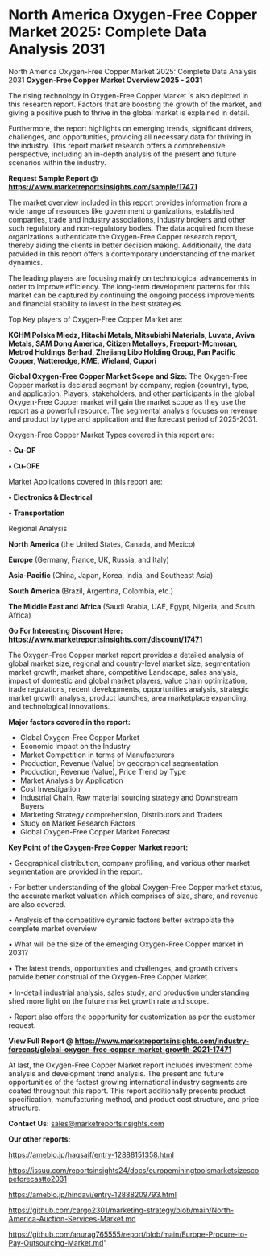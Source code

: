 # North America Oxygen-Free Copper Market 2025: Complete Data Analysis 2031
North America Oxygen-Free Copper Market 2025: Complete Data Analysis 2031
<Strong> Oxygen-Free Copper Market Overview 2025 - 2031</strong>

The rising technology in Oxygen-Free Copper Market is also depicted in this research report. Factors that are boosting the growth of the market, and giving a positive push to thrive in the global market is explained in detail.

Furthermore, the report highlights on emerging trends, significant drivers, challenges, and opportunities, providing all necessary data for thriving in the industry. This report market research offers a comprehensive perspective, including an in-depth analysis of the present and future scenarios within the industry.

<strong>Request Sample Report @ <a href=https://www.marketreportsinsights.com/sample/17471>https://www.marketreportsinsights.com/sample/17471</a></strong>

The market overview included in this report provides information from a wide range of resources like government organizations, established companies, trade and industry associations, industry brokers and other such regulatory and non-regulatory bodies. The data acquired from these organizations authenticate the Oxygen-Free Copper research report, thereby aiding the clients in better decision making. Additionally, the data provided in this report offers a contemporary understanding of the market dynamics.

The leading players are focusing mainly on technological advancements in order to improve efficiency. The long-term development patterns for this market can be captured by continuing the ongoing process improvements and financial stability to invest in the best strategies.

Top Key players of Oxygen-Free Copper Market are:

<strong>KGHM Polska Miedz, Hitachi Metals, Mitsubishi Materials, Luvata, Aviva Metals, SAM Dong America, Citizen Metalloys, Freeport-Mcmoran, Metrod Holdings Berhad, Zhejiang Libo Holding Group, Pan Pacific Copper, Watteredge, KME, Wieland, Cupori</strong>

<strong><b>Global Oxygen-Free Copper Market Scope and Size:</b></strong>
The Oxygen-Free Copper market is declared segment by company, region (country), type, and application. Players, stakeholders, and other participants in the global Oxygen-Free Copper market will gain the market scope as they use the report as a powerful resource. The segmental analysis focuses on revenue and product by type and application and the forecast period of 2025-2031.

Oxygen-Free Copper Market Types covered in this report are:

<strong>• Cu-OF

• Cu-OFE</strong>

Market Applications covered in this report are:

<strong>• Electronics & Electrical

• Transportation</strong> 

Regional Analysis

<strong>North America</strong> (the United States, Canada, and Mexico)

<strong>Europe</strong> (Germany, France, UK, Russia, and Italy)

<strong>Asia-Pacific</strong> (China, Japan, Korea, India, and Southeast Asia)

<strong>South America</strong> (Brazil, Argentina, Colombia, etc.)

<strong>The Middle East and Africa</strong> (Saudi Arabia, UAE, Egypt, Nigeria, and South Africa)

<strong>Go For Interesting Discount Here: <a href=https://www.marketreportsinsights.com/discount/17471>https://www.marketreportsinsights.com/discount/17471</a></strong>

The Oxygen-Free Copper market report provides a detailed analysis of global market size, regional and country-level market size, segmentation market growth, market share, competitive Landscape, sales analysis, impact of domestic and global market players, value chain optimization, trade regulations, recent developments, opportunities analysis, strategic market growth analysis, product launches, area marketplace expanding, and technological innovations.

<strong><b>Major factors covered in the report:</b></strong>
<ul>
  <li>Global Oxygen-Free Copper Market </li>
  <li>Economic Impact on the Industry</li>
  <li>Market Competition in terms of Manufacturers</li>
  <li>Production, Revenue (Value) by geographical segmentation</li>
  <li>Production, Revenue (Value), Price Trend by Type</li>
  <li>Market Analysis by Application</li>
  <li>Cost Investigation</li>
  <li>Industrial Chain, Raw material sourcing strategy and Downstream Buyers</li>
  <li>Marketing Strategy comprehension, Distributors and Traders</li>
  <li>Study on Market Research Factors</li>
  <li>Global Oxygen-Free Copper Market Forecast</li>
</ul>

<strong><b>Key Point of the Oxygen-Free Copper Market report:</b></strong>

• Geographical distribution, company profiling, and various other market segmentation are provided in the report.

• For better understanding of the global Oxygen-Free Copper market status, the accurate market valuation which comprises of size, share, and revenue are also covered.

• Analysis of the competitive dynamic factors better extrapolate the complete market overview

• What will be the size of the emerging Oxygen-Free Copper market in 2031?

• The latest trends, opportunities and challenges, and growth drivers provide better construal of the Oxygen-Free Copper Market.

• In-detail industrial analysis, sales study, and production understanding shed more light on the future market growth rate and scope.

• Report also offers the opportunity for customization as per the customer request.

<strong><b>View Full Report @ <a href=https://www.marketreportsinsights.com/industry-forecast/global-oxygen-free-copper-market-growth-2021-17471>https://www.marketreportsinsights.com/industry-forecast/global-oxygen-free-copper-market-growth-2021-17471</a></b></strong>


At last, the Oxygen-Free Copper Market report includes investment come analysis and development trend analysis. The present and future opportunities of the fastest growing international industry segments are coated throughout this report. This report additionally presents product specification, manufacturing method, and product cost structure, and price structure.

<strong>Contact Us:</strong>
sales@marketreportsinsights.com

<strong>Our other reports:</strong>

<a href=https://ameblo.jp/haqsaif/entry-12888151358.html>https://ameblo.jp/haqsaif/entry-12888151358.html</a>

<a href=https://issuu.com/reportsinsights24/docs/europeminingtoolsmarketsizescopeforecastto2031>https://issuu.com/reportsinsights24/docs/europeminingtoolsmarketsizescopeforecastto2031</a>

<a href=https://ameblo.jp/hindavi/entry-12888209793.html>https://ameblo.jp/hindavi/entry-12888209793.html</a>

<a href=https://github.com/cargo2301/marketing-strategy/blob/main/North-America-Auction-Services-Market.md>https://github.com/cargo2301/marketing-strategy/blob/main/North-America-Auction-Services-Market.md</a>

<a href=https://github.com/anurag765555/report/blob/main/Europe-Procure-to-Pay-Outsourcing-Market.md>https://github.com/anurag765555/report/blob/main/Europe-Procure-to-Pay-Outsourcing-Market.md</a>"
